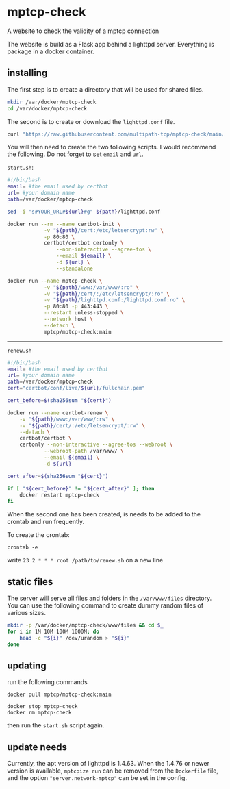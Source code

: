 # mptcp-check
A website to check the validity of a mptcp connection

The website is build as a Flask app behind a lighttpd server.
Everything is package in a docker container.

## installing
The first step is to create a directory that will be used for shared files.
``` bash
mkdir /var/docker/mptcp-check
cd /var/docker/mptcp-check
```

The second is to create or download the `lighttpd.conf` file.
``` bash
curl "https://raw.githubusercontent.com/multipath-tcp/mptcp-check/main/lighttpd.conf" > lighttpd.conf
```

You will then need to create the two following scripts. I would recommend the following. Do not forget to set `email` and `url`.

`start.sh`:
``` bash
#!/bin/bash
email= #the email used by certbot
url= #your domain name
path=/var/docker/mptcp-check

sed -i "s#YOUR_URL#${url}#g" ${path}/lighttpd.conf

docker run --rm --name certbot-init \
            -v "${path}/cert:/etc/letsencrypt:rw" \
            -p 80:80 \
            certbot/certbot certonly \
                --non-interactive --agree-tos \
                --email ${email} \
                -d ${url} \
                --standalone

docker run --name mptcp-check \
            -v "${path}/www:/var/www/:ro" \
            -v "${path}/cert/:/etc/letsencrypt/:ro" \
            -v "${path}/lighttpd.conf:/lighttpd.conf:ro" \
            -p 80:80 -p 443:443 \
            --restart unless-stopped \
            --network host \
            --detach \
            mptcp/mptcp-check:main
```

------------------------------------
`renew.sh`
``` bash
#!/bin/bash
email= #the email used by certbot
url= #your domain name
path=/var/docker/mptcp-check
cert="certbot/conf/live/${url}/fullchain.pem"

cert_before=$(sha256sum "${cert}")

docker run --name certbot-renew \
    -v "${path}/www:/var/www/:rw" \
    -v "${path}/cert/:/etc/letsencrypt/:rw" \
    --detach \
    certbot/certbot \
    certonly --non-interactive --agree-tos --webroot \
            --webroot-path /var/www/ \
            --email ${email} \
            -d ${url}

cert_after=$(sha256sum "${cert}")

if [ "${cert_before}" != "${cert_after}" ]; then
    docker restart mptcp-check
fi
```
When the second one has been created, is needs to be added to the crontab and
run frequently.

To create the crontab:
```
crontab -e
```
write `23 2 * * * root /path/to/renew.sh` on a new line

## static files
The server will serve all files and folders in the `/var/www/files` directory.
You can use the following command to create dummy random files of various sizes.
```bash
mkdir -p /var/docker/mptcp-check/www/files && cd $_
for i in 1M 10M 100M 1000M; do
    head -c "${i}" /dev/urandom > "${i}"
done
```

## updating
run the following commands
```
docker pull mptcp/mptcp-check:main

docker stop mptcp-check
docker rm mptcp-check
```
then run the `start.sh` script again.

## update needs
Currently, the apt version of lighttpd is 1.4.63. When the 1.4.76 or newer version is available, `mptcpize run` can be removed from the `Dockerfile` file, and the option `"server.network-mptcp"` can be set in the config.
